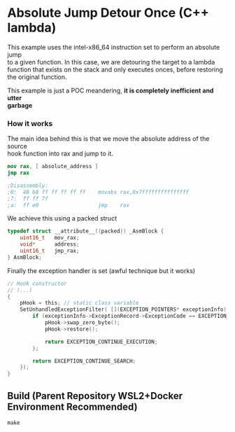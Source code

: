 # Absolute Jump Detour Once (C++ lambda)
This example uses the intel-x86_64 instruction set to perform an absolute jump  
to a given function. In this case, we are detouring the target to a lambda  
function that exists on the stack and only executes onces, before restoring  
the original function.

This example is just a POC meandering, **it is completely inefficient and utter  
garbage**

### How it works
The main idea behind this is that we move the absolute address of the source  
hook function into rax and jump to it.

```nasm
mov rax, [ absolute_address ]
jmp rax

;Disassembly:
;0:  48 b8 ff ff ff ff ff    movabs rax,0x7fffffffffffffff
;7:  ff ff 7f
;a:  ff e0                   jmp    rax
```

We achieve this using a packed struct
```c
typedef struct __attribute__((packed)) _AsmBlock {
    uint16_t   mov_rax;
    void*      address;
    uint16_t   jmp_rax;
} AsmBlock;
```

Finally the exception handler is set (awful technique but it works)
```c
// Hook constructor
// (...)
{
    pHook = this; // static class variable
    SetUnhandledExceptionFilter( [](EXCEPTION_POINTERS* exceptionInfo) -> LONG WINAPI {
        if (exceptionInfo->ExceptionRecord->ExceptionCode == EXCEPTION_BREAKPOINT) {
            pHook->swap_zero_byte();
            pHook->restore();

            return EXCEPTION_CONTINUE_EXECUTION;
        };

        return EXCEPTION_CONTINUE_SEARCH;
    });
}
```

## Build (Parent Repository WSL2+Docker Environment Recommended)
`make`
